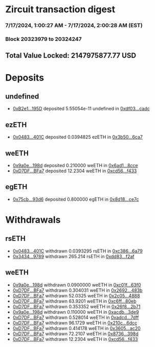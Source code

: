 # Zircuit transaction digest
### 7/17/2024, 1:00:27 AM - 7/17/2024, 2:00:28 AM (EST)
### Block 20323979 to 20324247

## Total Value Locked: 2147975877.77 USD

# Deposits
## undefined
- [0xB2e1...195D](https://etherscan.io/address/0xB2e1515Dfe9BdE106299C33529C582e5388D195D) deposited 5.55054e-11 undefined in [0xdf03...cadc](https://etherscan.io/tx/0xB2e1515Dfe9BdE106299C33529C582e5388D195D)
## ezETH
- [0x0483...401C](https://etherscan.io/address/0x0483827c84aD3E93C4cd3BDeBFE4700bE23d401C) deposited 0.0394825 ezETH in [0x3b50...6ca7](https://etherscan.io/tx/0x0483827c84aD3E93C4cd3BDeBFE4700bE23d401C)
## weETH
- [0x9a0e...198d](https://etherscan.io/address/0x9a0ee9683EfFA9dbffa42A0EB42231fCd3C5198d) deposited 0.210000 weETH in [0x6ad1...8cce](https://etherscan.io/tx/0x9a0ee9683EfFA9dbffa42A0EB42231fCd3C5198d)
- [0xD7DF...BFa7](https://etherscan.io/address/0xD7DF7E085214743530afF339aFC420c7c720BFa7) deposited 12.2304 weETH in [0xcd56...f433](https://etherscan.io/tx/0xD7DF7E085214743530afF339aFC420c7c720BFa7)
## egETH
- [0x75cb...93d6](https://etherscan.io/address/0x75cbA2d17fadD4b8a7d5A029521BEE29167193d6) deposited 0.800000 egETH in [0x8d18...ce7c](https://etherscan.io/tx/0x75cbA2d17fadD4b8a7d5A029521BEE29167193d6)
# Withdrawals
## rsETH
- [0x0483...401C](https://etherscan.io/address/0x0483827c84aD3E93C4cd3BDeBFE4700bE23d401C) withdrawn 0.0393295 rsETH in [0xc386...6a79](https://etherscan.io/tx/0x0483827c84aD3E93C4cd3BDeBFE4700bE23d401C)
- [0x3434...9789](https://etherscan.io/address/0x34349c5569e7B846c3558961552D2202760A9789) withdrawn 265.214 rsETH in [0xdd83...f2af](https://etherscan.io/tx/0x34349c5569e7B846c3558961552D2202760A9789)
## weETH
- [0x9a0e...198d](https://etherscan.io/address/0x9a0ee9683EfFA9dbffa42A0EB42231fCd3C5198d) withdrawn 0.0900000 weETH in [0xc01f...63f0](https://etherscan.io/tx/0x9a0ee9683EfFA9dbffa42A0EB42231fCd3C5198d)
- [0xD7DF...BFa7](https://etherscan.io/address/0xD7DF7E085214743530afF339aFC420c7c720BFa7) withdrawn 0.304031 weETH in [0x2692...483b](https://etherscan.io/tx/0xD7DF7E085214743530afF339aFC420c7c720BFa7)
- [0xD7DF...BFa7](https://etherscan.io/address/0xD7DF7E085214743530afF339aFC420c7c720BFa7) withdrawn 52.0325 weETH in [0x2c05...4888](https://etherscan.io/tx/0xD7DF7E085214743530afF339aFC420c7c720BFa7)
- [0xD7DF...BFa7](https://etherscan.io/address/0xD7DF7E085214743530afF339aFC420c7c720BFa7) withdrawn 63.9201 weETH in [0xc6ff...80eb](https://etherscan.io/tx/0xD7DF7E085214743530afF339aFC420c7c720BFa7)
- [0xD7DF...BFa7](https://etherscan.io/address/0xD7DF7E085214743530afF339aFC420c7c720BFa7) withdrawn 0.353352 weETH in [0x26f8...2b71](https://etherscan.io/tx/0xD7DF7E085214743530afF339aFC420c7c720BFa7)
- [0x9a0e...198d](https://etherscan.io/address/0x9a0ee9683EfFA9dbffa42A0EB42231fCd3C5198d) withdrawn 0.110000 weETH in [0xacdb...3de9](https://etherscan.io/tx/0x9a0ee9683EfFA9dbffa42A0EB42231fCd3C5198d)
- [0xD7DF...BFa7](https://etherscan.io/address/0xD7DF7E085214743530afF339aFC420c7c720BFa7) withdrawn 0.528014 weETH in [0xadcd...7dff](https://etherscan.io/tx/0xD7DF7E085214743530afF339aFC420c7c720BFa7)
- [0xD7DF...BFa7](https://etherscan.io/address/0xD7DF7E085214743530afF339aFC420c7c720BFa7) withdrawn 96.1729 weETH in [0x210c...6dcc](https://etherscan.io/tx/0xD7DF7E085214743530afF339aFC420c7c720BFa7)
- [0xD7DF...BFa7](https://etherscan.io/address/0xD7DF7E085214743530afF339aFC420c7c720BFa7) withdrawn 0.414178 weETH in [0x3605...ac20](https://etherscan.io/tx/0xD7DF7E085214743530afF339aFC420c7c720BFa7)
- [0xD7DF...BFa7](https://etherscan.io/address/0xD7DF7E085214743530afF339aFC420c7c720BFa7) withdrawn 72.2107 weETH in [0x8736...398d](https://etherscan.io/tx/0xD7DF7E085214743530afF339aFC420c7c720BFa7)
- [0xD7DF...BFa7](https://etherscan.io/address/0xD7DF7E085214743530afF339aFC420c7c720BFa7) withdrawn 12.2304 weETH in [0xcd56...f433](https://etherscan.io/tx/0xD7DF7E085214743530afF339aFC420c7c720BFa7)
